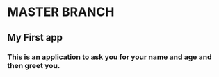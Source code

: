 # MASTER BRANCH
## My First app
### This is an application to ask you for your name and age and then greet you.
